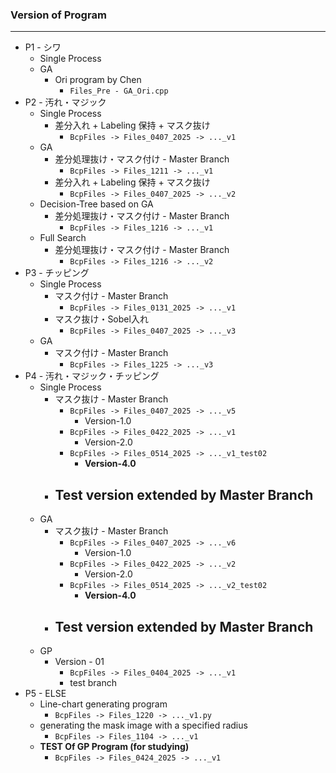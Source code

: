 ### Version of Program

---

- P1 - シワ
  - Single Process
  - GA
    - Ori program by Chen
      - ```Files_Pre - GA_Ori.cpp```
- P2 - 汚れ・マジック
  - Single Process
    - 差分入れ + Labeling 保持 + マスク抜け
      - ```BcpFiles -> Files_0407_2025 -> ..._v1```
  - GA
    - 差分処理抜け・マスク付け - Master Branch
      - ```BcpFiles -> Files_1211 -> ..._v1```
    - 差分入れ + Labeling 保持 + マスク抜け
      - ```BcpFiles -> Files_0407_2025 -> ..._v2```
  - Decision-Tree based on GA
    - 差分処理抜け・マスク付け - Master Branch
      - ```BcpFiles -> Files_1216 -> ..._v1```
  - Full Search
    - 差分処理抜け・マスク付け - Master Branch
      - ```BcpFiles -> Files_1216 -> ..._v2```
- P3 - チッピング
  - Single Process
    - マスク付け - Master Branch
      - ```BcpFiles -> Files_0131_2025 -> ..._v1```
    - マスク抜け・Sobel入れ
      - ```BcpFiles -> Files_0407_2025 -> ..._v3```
  - GA
    - マスク付け - Master Branch
      - ```BcpFiles -> Files_1225 -> ..._v3```
- P4 - 汚れ・マジック・チッピング
  - Single Process
    - マスク抜け - Master Branch
      - ```BcpFiles -> Files_0407_2025 -> ..._v5```
        - Version-1.0
      - ```BcpFiles -> Files_0422_2025 -> ..._v1```
        - Version-2.0
      - ```BcpFiles -> Files_0514_2025 -> ..._v1_test02```
        - **Version-4.0**
    - Test version extended by Master Branch
      - 
  - GA
    - マスク抜け - Master Branch
      - ```BcpFiles -> Files_0407_2025 -> ..._v6```
        - Version-1.0
      - ```BcpFiles -> Files_0422_2025 -> ..._v2```
        - Version-2.0
      - ```BcpFiles -> Files_0514_2025 -> ..._v2_test02```
        - **Version-4.0**
    - Test version extended by Master Branch
      - 
  - GP
    - Version - 01
      - ```BcpFiles -> Files_0404_2025 -> ..._v1```
      - test branch
- P5 - ELSE
  - Line-chart generating program
    - ```BcpFiles -> Files_1220 -> ..._v1.py```
  - generating the mask image with a specified radius
    - ```BcpFiles -> Files_1104 -> ..._v1```
  - **TEST Of GP Program (for studying)**
    - ```BcpFiles -> Files_0424_2025 -> ..._v1```